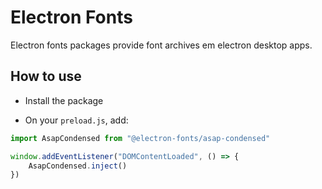 # Electron Fonts

Electron fonts packages provide font archives em electron desktop apps.

## How to use

* Install the package

* On your `preload.js`, add:

```ts
import AsapCondensed from "@electron-fonts/asap-condensed"

window.addEventListener("DOMContentLoaded", () => {
    AsapCondensed.inject()
})
```